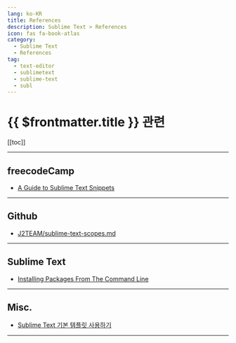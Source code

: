 ```yaml
---
lang: ko-KR
title: References
description: Sublime Text > References
icon: fas fa-book-atlas
category: 
  - Sublime Text
  - References
tag: 
  - text-editor
  - sublimetext
  - sublime-text
  - subl
---
```


# {{ $frontmatter.title }} 관련

[[toc]]

---

## <VPIcon icon="fa-brands fa-free-code-camp"/>freecodeCamp

- [A Guide to Sublime Text Snippets](https://freecodecamp.org/news/a-guide-to-preserving-your-wrists-with-sublime-text-snippets-7541662a53f2/)

---

## Github

- [J2TEAM/sublime-text-scopes.md](https://gist.github.com/J2TeaM/a54bafb082f90c0f20c9)

---

## Sublime Text

- [Installing Packages From The Command Line](https://forum.sublimetext.com/t/installing-packages-from-the-command-line/64029/4)

---

## Misc.

- [Sublime Text 기본 템플릿 사용하기](https://appia.tistory.com/722)

---


<TagLinks />